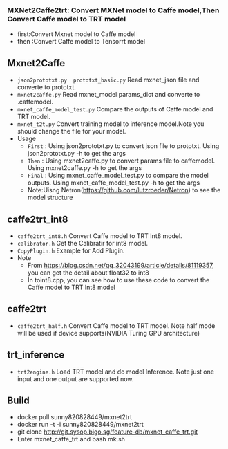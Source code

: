 ### MXNet2Caffe2trt: Convert MXNet model to Caffe model,Then Convert Caffe model to TRT model

  * first:Convert Mxnet model to Caffe model
  * then :Convert Caffe model to Tensorrt model

## Mxnet2Caffe

 * `json2prototxt.py  prototxt_basic.py` Read mxnet_json file and converte to prototxt.
 * `mxnet2caffe.py` Read mxnet_model params_dict and converte to .caffemodel.
 * `mxnet_caffe_model_test.py` Compare the outputs of Caffe model and TRT model.
 * `mxnet_t2t.py` Convert training model to inference model.Note you should change the file for your model.
 * Usage
   * `First` : Using json2prototxt.py to convert json file to prototxt. Using json2prototxt.py -h to get the args
   * `Then`  : Using mxnet2caffe.py to convert params file to caffemodel. Using mxnet2caffe.py -h to get the args
   * `Final` : Using mxnet_caffe_model_test.py to compare the model outputs. Using mxnet_caffe_model_test.py -h to get the args
   * Note:Uisng Netron(https://github.com/lutzroeder/Netron) to see the model structure

## caffe2trt_int8

 * `caffe2trt_int8.h` Convert Caffe model to TRT Int8 model.
 * `calibrator.h` Get the Calibratir for int8 model.
 * `CopyPlugin.h` Example for Add Plugin.
 * Note
   * From https://blog.csdn.net/qq_32043199/article/details/81119357, you can get the detail about float32 to int8
   * In toint8.cpp, you can see how to use these code to convert the Caffe model to TRT Int8 model

## caffe2trt

 * `caffe2trt_half.h` Convert Caffe model to TRT model. Note half mode will be used if device supports(NVIDIA Turing GPU architecture)

## trt_inference

 * `trt2engine.h` Load TRT model and do model Inference. Note just one input and one output are supported now.

## Build
 
 * docker pull sunny820828449/mxnet2trt
 * docker run -t -i sunny820828449/mxnet2trt
 * git clone http://git.sysop.bigo.sg/feature-db/mxnet_caffe_trt.git
 * Enter mxnet_caffe_trt and bash mk.sh

 
